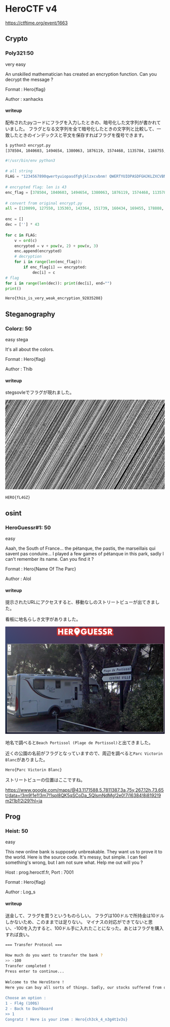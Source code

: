 # HeroCTF v4

https://ctftime.org/event/1663

## Crypto

### Poly321:50

very easy

An unskilled mathematician has created an encryption function. Can you decrypt the message ?

Format : Hero{flag}

Author : xanhacks

#### writeup

配布されたpyコードにフラグを入力したときの、暗号化した文字列が書かれていました。
フラグとなる文字列を全て暗号化したときの文字列と比較して、一致したときのインデックスと平文を保存すればフラグを復号できます。

```bash
$ python3 encrypt.py
[378504, 1040603, 1494654, 1380063, 1876119, 1574468, 1135784, 1168755, 1534215, 866495, 1168755, 1534215, 866495, 1657074, 1040603, 1494654, 1786323, 866495, 1699439, 1040603, 922179, 1236599, 866495, 1040603, 1343210, 980199, 1494654, 1786323, 1417584, 1574468, 1168755, 1380063, 1343210, 866495, 188499, 127550, 178808, 135303, 151739, 127550, 112944, 178808, 1968875]
```

```python
#!/usr/bin/env python3

# all string
FLAG = "1234567890qwertyuiopasdfghjklzxcvbnm! QWERTYUIOPASDFGHJKLZXCVBNM{}_.,"

# encrypted flag: len is 43
enc_flag = [378504, 1040603, 1494654, 1380063, 1876119, 1574468, 1135784, 1168755, 1534215, 866495, 1168755, 1534215, 866495, 1657074, 1040603, 1494654, 1786323, 866495, 1699439, 1040603, 922179, 1236599, 866495, 1040603, 1343210, 980199, 1494654, 1786323, 1417584, 1574468, 1168755, 1380063, 1343210, 866495, 188499, 127550, 178808, 135303, 151739, 127550, 112944, 178808, 1968875]

# convert from original encrypt.py
all = [120099, 127550, 135303, 143364, 151739, 160434, 169455, 178808, 188499, 112944, 1455779, 1699439, 1040603, 1494654, 1574468, 1786323, 1615419, 1168755, 1380063, 1417584, 922179, 1534215, 1010100, 1071714, 1103439, 1135784, 1202358, 1236599, 1271484, 1830854, 1742520, 980199, 1657074, 950894, 1343210, 1307019, 37059, 33824, 538083, 666159, 333339, 558174, 599844, 712979, 621435, 394419, 499359, 518480, 278915, 578759, 319124, 347970, 363023, 378504, 410774, 427575, 444828, 737190, 689304, 305319, 643538, 291918, 480714, 462539, 1876119, 1968875, 866495, 99498, 87164]

enc = []
dec = [''] * 43

for c in FLAG:
    v = ord(c)
    encrypted = v + pow(v, 2) + pow(v, 3)
    enc.append(encrypted)
    # decryption
    for i in range(len(enc_flag)):
        if enc_flag[i] == encrypted:
            dec[i] = c
# flag
for i in range(len(dec)): print(dec[i], end="")
print()
```

```bash
Hero{this_is_very_weak_encryption_92835208}
```


## Steganography

### Colorz: 50

easy stega

It's all about the colors.

Format : Hero{flag}

Author : Thib

#### writeup

stegsovleでフラグが現れました。

![flag](./solved.png)

```
HERO{fL4GZ}
```

## osint

### HeroGuessr#1: 50

easy

Aaah, the South of France... the pétanque, the pastis, the marseillais qui savent pas conduire... I played a few games of pétanque in this park, sadly I can't remember its name. Can you find it ?

Format : Hero{Name Of The Parc}

Author : Alol

#### writeup

提示されたURLにアクセスすると、移動なしのストリートビューが出てきました。

看板に地名らしき文字がありました。

![hero](./hero.png)

地名で調べると`Beach Portissol (Plage de Portissol)`と出てきました。

近くの公園の名前がフラグとなっていますので、周辺を調べると`Parc Victorin Blanc`がありました。

```
Hero{Parc Victorin Blanc}
```

ストリートビューの位置はここですね。

https://www.google.com/maps/@43.1171588,5.7811387,3a,75y,267.12h,73.65t/data=!3m9!1e1!3m7!1spl8QK5qSCoDa_5QlsmNdMg!2e0!7i16384!8i8192!9m2!1b1!2i29?hl=ja


## Prog

### Heist: 50

easy

This new online bank is supposely unbreakable. They want us to prove it to the world. Here is the source code. It's messy, but simple. I can feel something's wrong, but I am not sure what.
Help me out will you ?

Host : prog.heroctf.fr, Port : 7001

Format : Hero{flag}

Author : Log_s

#### writeup

送金して、フラグを買うというものらしい。
フラグは100ドルで所持金は10ドルしかないため、このままでは足りない。
マイナスの対応ができてないと思い、-100を入力すると、100ドル手に入れたことになった。あとはフラグを購入すれば良い。

```bash
=== Transfer Protocol ===

How much do you want to transfer the bank ?
>> -100
Transfer completed !
Press enter to continue...

Welcome to the HeroStore !
Here you can buy all sorts of things. Sadly, our stocks suffered from our success, and only one item remains. It's therefore pretty expensive.

Choose an option :
1 - Fl4g (100$)
2 - Back to Dashboard
>> 1
Congratz ! Here is your item : Hero{ch3ck_4_n3g4t1v3s}
```
